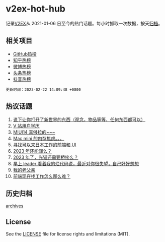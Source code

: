 # v2ex-hot-hub

 记录[V2EX](https://www.v2ex.com/)从 2021-01-06 日至今的热门话题。每小时抓取一次数据，按天[归档](archives)。
 
 ## 相关项目

- [GitHub热榜](https://github.com/snaildev/github-hot-hub)
- [知乎热榜](https://github.com/snaildev/zhihu-hot-hub)
- [微博热榜](https://github.com/snaildev/weibo-hot-hub)
- [头条热榜](https://github.com/snaildev/toutiao-hot-hub)
- [抖音热榜](https://github.com/snaildev/douyin-hot-hub)


 `更新时间：2023-02-22 14:09:48 +0800`

## 热议话题

1. [说下让你打开了新世界的东西（观念，物品等等，任何东西都可以）](https://www.v2ex.com/t/917918)
1. [V 站用户学历](https://www.v2ex.com/t/918127)
1. [MIUI14 真够拉的~~~](https://www.v2ex.com/t/918132)
1. [Mac mini 的内存焦虑。。。](https://www.v2ex.com/t/918062)
1. [寻找可以来日本工作的前端和 UI](https://www.v2ex.com/t/918123)
1. [2023 年还能润么？](https://www.v2ex.com/t/918077)
1. [2023 年了，光猫还需要桥接么？](https://www.v2ex.com/t/918114)
1. [早上 leader 看着我的烂代码说，最近对你很失望，自己好好想想](https://www.v2ex.com/t/918204)
1. [我的老父亲](https://www.v2ex.com/t/918052)
1. [前端现在找工作怎么那么难？](https://www.v2ex.com/t/918004)

## 历史归档

[archives](archives)

## License

See the [LICENSE](LICENSE) file for license rights and limitations (MIT).
